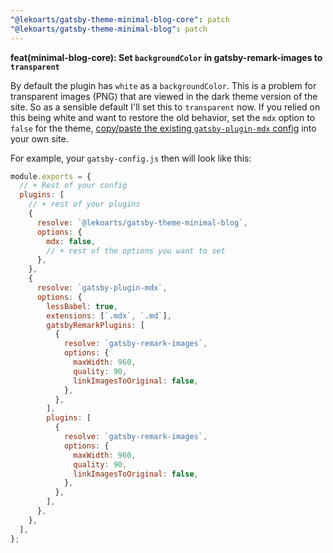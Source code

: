 ```yaml
---
"@lekoarts/gatsby-theme-minimal-blog-core": patch
"@lekoarts/gatsby-theme-minimal-blog": patch
---
```


**feat(minimal-blog-core): Set `backgroundColor` in gatsby-remark-images to `transparent`**

By default the plugin has `white` as a `backgroundColor`. This is a problem for transparent images (PNG) that are viewed in the dark theme version of the site.
So as a sensible default I'll set this to `transparent` now. If you relied on this being white and want to restore the old behavior, set the `mdx` option to `false` for the theme, [copy/paste the existing `gatsby-plugin-mdx` config](https://github.com/LekoArts/gatsby-themes/blob/master/themes/gatsby-theme-minimal-blog-core/gatsby-config.js#L22-L48) into your own site.

For example, your `gatsby-config.js` then will look like this:

```js
module.exports = {
  // + Rest of your config
  plugins: [
    // + rest of your plugins
    {
      resolve: `@lekoarts/gatsby-theme-minimal-blog`,
      options: {
        mdx: false,
        // + rest of the options you want to set
      },
    },
    {
      resolve: `gatsby-plugin-mdx`,
      options: {
        lessBabel: true,
        extensions: [`.mdx`, `.md`],
        gatsbyRemarkPlugins: [
          {
            resolve: `gatsby-remark-images`,
            options: {
              maxWidth: 960,
              quality: 90,
              linkImagesToOriginal: false,
            },
          },
        ],
        plugins: [
          {
            resolve: `gatsby-remark-images`,
            options: {
              maxWidth: 960,
              quality: 90,
              linkImagesToOriginal: false,
            },
          },
        ],
      },
    },
  ],
};
```
